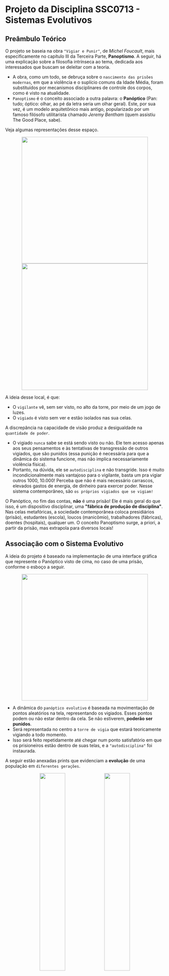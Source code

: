 # Projeto da Disciplina SSC0713 - Sistemas Evolutivos

## Preâmbulo Teórico
O projeto se baseia na obra `"Vigiar e Punir"`, de _Michel Foucault_, mais especificamente no capítulo III da Terceira Parte, **Panoptismo**. A seguir, há uma explicação sobre a filosofia intrínseca ao tema, dedicada aos interessados que buscam se deleitar com a teoria.
- A obra, como um todo, se debruça sobre o `nascimento das prisões modernas`, em que a violência e o suplício comuns da Idade Média, foram substituídos por mecanismos disciplinares de controle dos corpos, como é visto na atualidade.
- `Panoptismo` é o conceito associado a outra palavra: o **Panóptico** (Pan: tudo; óptico: olhar, ao pé da letra seria um olhar geral). Este, por sua vez, é um modelo arquitetônico mais antigo, popularizado por um famoso filósofo utilitarista chamado _Jeremy Bentham_ (quem assistiu The Good Place, sabe).

Veja algumas representações desse espaço.

<div style="text-align: center;">
  <img src="https://universodafilosofia.com/wp-content/uploads/2017/12/panoptico.jpg" width="400" style="margin: auto;" />
  <img src="https://cdn.discordapp.com/attachments/602350214740967426/1176870342480896010/prisao_cuba_modelo_panoptico.png?ex=657070ea&is=655dfbea&hm=e0e72e4ee08afc370fab5a7fcf37f7e21bd90e0dbca7c8fa69255f7940d1594d&" width="400" style="margin: 0 auto;" />
</div>

A ideia desse local, é que:
- O `vigilante` vê, sem ser visto, no alto da torre, por meio de um jogo de luzes.
- O `vigiado` é visto sem ver e estão isolados nas sua celas.

A discrepância na capacidade de visão produz a desigualdade na `quantidade de poder`.
- O vigiado `nunca` sabe se está sendo visto ou não. Ele tem acesso apenas aos seus pensamentos e às tentativas de transgressão de outros vigiados, que são punidos (essa punição é necessária para que a dinâmica do sistema funcione, mas não implica necessariamente violência física).
- Portanto, na dúvida, ele se `autodisciplina` e não transgride. Isso é muito incondicionalmente mais vantajoso para o vigilante, basta um pra vigiar outros 1000, 10.000! Perceba que não é mais necessário carrascos, elevados gastos de energia, de dinheiro para exercer poder. Nesse sistema contemporâneo, são `os próprios vigiados que se vigiam!`

O Panóptico, no fim das contas, **não** é uma prisão! Ele é mais geral do que isso, é um dispositivo disciplinar, uma **"fábrica de produção de disciplina"**. Nas celas metafóricas, a sociedade contemporânea coloca presidiários (prisão), estudantes (escola), loucos (manicômio), trabalhadores (fábricas), doentes (hospitais), qualquer um. O conceito Panoptismo surge, a priori, a partir da prisão, mas extrapola para diversos locais!

## Associação com o Sistema Evolutivo

A ideia do projeto é baseado na implementação de uma interface gráfica que represente o Panóptico visto de cima, no caso de uma prisão, conforme o esboço a seguir.
<div align="center">
  <img src="https://cdn.discordapp.com/attachments/602350214740967426/1168285032624955402/image.png?ex=65513539&is=653ec039&hm=5ab7332ce9113959737801ea298a9469d58b94f33f049701018bc935a942789c&" width="400" style="margin: auto;" />
</div>

- A dinâmica do `panóptico evolutivo` é baseada na movimentação de pontos aleatórios na tela, representando os vigiados. Esses pontos podem ou não estar dentro da cela. Se não estiverem, **poderão ser punidos**.
- Será representada no centro a `torre de vigia` que estará teoricamente vigiando a todo momento.
- Isso será feito repetidamente até chegar num ponto satisfatório em que os prisioneiros estão dentro de suas telas, e a `"autodisciplina"` foi instaurada.

A seguir estão anexadas prints que evidenciam a **evolução** de uma população em `diferentes gerações`.

<div align="center">
    <img style="width: 40%;" src="https://cdn.discordapp.com/attachments/602350214740967426/1176706843599458364/ger4.png?ex=656fd8a5&is=655d63a5&hm=7a8a38ac0f6c0b5442f50ca77fbcec72f49b5cb9b92aed4fd7df13d89550db47&"/>
    <img style="width: 40%;" src="https://cdn.discordapp.com/attachments/602350214740967426/1176706843872084038/ger16.png?ex=656fd8a5&is=655d63a5&hm=3989f9effb921d35aa9caddee3290cf67ead5bbb09a4482c16464dcad4a99857&"/>
    <br>
    <img style="width: 40%;" src="https://cdn.discordapp.com/attachments/602350214740967426/1176706844123738302/ger22.png?ex=656fd8a5&is=655d63a5&hm=e96710f16d95acdb45db39c50a15f26c010d4235a23afdc34a5c1c17507d414a&"/>
    <img style="width: 40%;" src="https://cdn.discordapp.com/attachments/602350214740967426/1176706844429930606/ger27.png?ex=656fd8a5&is=655d63a5&hm=cc8f9439279d12bd4ba44d1e9468270cfd480623bea6cf806e58a30bc549c903&"/>
</div>

## Como rodar o projeto

Digite os seguintes comandos no seu terminal

### Instalação

Instalando os pacotes de desenvolvimento do OpenGL no Ubuntu

```
$ sudo apt-get install mesa-common-dev
$ sudo apt-get install freeglut3-dev
```

### Execução

Para compilar o programa

```
$ cd Panoptico-Evolutivo
$ make clean
$ make
```

Para rodar o programa
```
$ make run
```

## Considerações Finais

A elegância, aplicabilidade e nitidez dessa teoria na contemporaneidade foram alguns dos fatores motivadores que impulsionaram a reinterpretação e expansão do Panóptico para o âmbito `computacional` e tecnológico. Nesse contexto, o Panóptico transcende seu contexto original, transformando-se em um cenário conceitual que serve de **pano de fundo** para o estudo e desenvolvimento de `Algoritmos Evolutivos`.

A adaptação do Panóptico para a `esfera algorítmica` não apenas redefine seu escopo, mas também representa uma busca ativa por compreensão e inovação. Esse movimento reflete não apenas uma mudança conceitual, mas também destaca a **versatilidade e a relevância** contínua desse conceito seminal na era digital.

## Autor

| [<img loading="lazy" src="https://avatars.githubusercontent.com/u/101420277?v=4" width=115><br><sub>Lucas Lima Romero</sub>](https://github.com/lucaslimaromero) |
| :---: |

